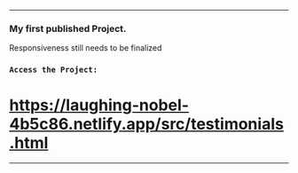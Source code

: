 
--------------------------------------------------------------------------
### My first published Project.
Responsiveness still needs to be finalized

### `Access the Project:`
# https://laughing-nobel-4b5c86.netlify.app/src/testimonials.html

--------------------------------------------------------------------------
